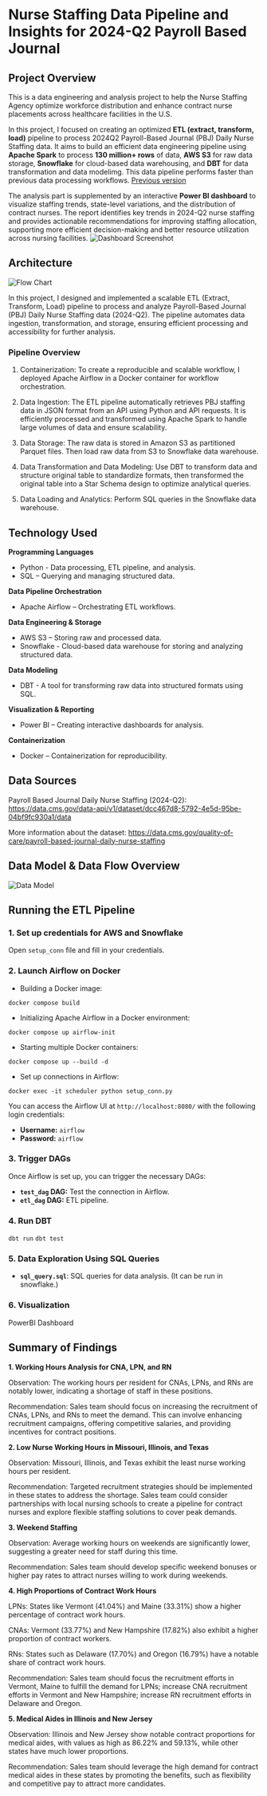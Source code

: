 # Nurse Staffing Data Pipeline and Insights for 2024-Q2 Payroll Based Journal
## Project Overview
This is a data engineering and analysis project to help the Nurse Staffing Agency optimize workforce distribution and enhance contract nurse placements across healthcare facilities in the U.S.

In this project, I focused on creating an optimized **ETL (extract, transform, load)** pipeline to process 2024Q2 Payroll-Based Journal (PBJ) Daily Nurse Staffing data. It aims to build an efficient data engineering pipeline using **Apache Spark** to process **130 million+ rows** of data, **AWS S3** for raw data storage, **Snowflake** for cloud-based data warehousing, and **DBT** for data transformation and data modelimg. This data pipeline performs faster than previous data processing workflows. [Previous version](https://github.com/jingyil66/Nurse-Staffing-Project)

The analysis part is supplemented by an interactive **Power BI dashboard** to visualize staffing trends, state-level variations, and the distribution of contract nurses. The report identifies key trends in 2024-Q2 nurse staffing and provides actionable recommendations for improving staffing allocation, supporting more efficient decision-making and better resource utilization across nursing facilities.
![Dashboard Screenshot](img/Dashboard_Screenshot.jpeg)

## Architecture
![Flow Chart](img/flow_chart.png)

In this project, I designed and implemented a scalable ETL (Extract, Transform, Load) pipeline to process and analyze Payroll-Based Journal (PBJ) Daily Nurse Staffing data (2024-Q2). The pipeline automates data ingestion, transformation, and storage, ensuring efficient processing and accessibility for further analysis.

### Pipeline Overview

1. Containerization: To create a reproducible and scalable workflow, I deployed Apache Airflow in a Docker container for workflow orchestration. 

2. Data Ingestion: The ETL pipeline automatically retrieves PBJ staffing data in JSON format from an API using Python and API requests. It is efficiently processed and transformed using Apache Spark to handle large volumes of data and ensure scalability.

3. Data Storage: The raw data is stored in Amazon S3 as partitioned Parquet files. Then load raw data from S3 to Snowflake data warehouse.

4. Data Transformation and Data Modeling: Use DBT to transform data and structure original table to standardize formats, then transformed the original table into a Star Schema design to optimize analytical queries.

5. Data Loading and Analytics: Perform SQL queries in the Snowflake data warehouse.

## Technology Used

**Programming Languages**
- Python - Data processing, ETL pipeline, and analysis.
- SQL – Querying and managing structured data.

**Data Pipeline Orchestration**
- Apache Airflow – Orchestrating ETL workflows.

**Data Engineering & Storage**
- AWS S3 – Storing raw and processed data.
- Snowflake - Cloud-based data warehouse for storing and analyzing structured data.

**Data Modeling**
- DBT - A tool for transforming raw data into structured formats using SQL.

**Visualization & Reporting**
- Power BI – Creating interactive dashboards for analysis.

**Containerization**
- Docker – Containerization for reproducibility.

## Data Sources

Payroll Based Journal Daily Nurse Staffing (2024-Q2): <https://data.cms.gov/data-api/v1/dataset/dcc467d8-5792-4e5d-95be-04bf9fc930a1/data>

More information about the dataset: <https://data.cms.gov/quality-of-care/payroll-based-journal-daily-nurse-staffing>

## Data Model & Data Flow Overview
![Data Model](img/data_model.png)

## Running the ETL Pipeline

### 1. Set up credentials for AWS and Snowflake
Open `setup_conn` file and fill in your credentials.
### 2. Launch Airflow on Docker
 - Building a Docker image:
 ```
 docker compose build
 ```
- Initializing Apache Airflow in a Docker environment:
 ```
 docker compose up airflow-init
 ```
- Starting multiple Docker containers:
 ```
 docker compose up --build -d
 ```
- Set up connections in Airflow:
 ```
 docker exec -it scheduler python setup_conn.py
 ```
You can access the Airflow UI at `http://localhost:8080/` with the following login credentials:
 - **Username:** `airflow`
 - **Password:** `airflow`
### 3. Trigger DAGs
 Once Airflow is set up, you can trigger the necessary DAGs:
 - **`test_dag` DAG:** Test the connection in Airflow.
 - **`etl_dag` DAG:** ETL pipeline.
### 4. Run DBT
 `dbt run`
 `dbt test`
### 5. Data Exploration Using SQL Queries
 - **`sql_query.sql`**: SQL queries for data analysis. (It can be run in snowflake.)
### 6. Visualization
 PowerBI Dashboard

## Summary of Findings

**1. Working Hours Analysis for CNA, LPN, and RN**

Observation: The working hours per resident for CNAs, LPNs, and RNs are notably lower, indicating a shortage of staff in these positions.

Recommendation: Sales team should focus on increasing the recruitment of CNAs, LPNs, and RNs to meet the demand. This can involve enhancing recruitment campaigns, offering competitive salaries, and providing incentives for contract positions.

**2. Low Nurse Working Hours in Missouri, Illinois, and Texas**

Observation: Missouri, Illinois, and Texas exhibit the least nurse working hours per resident.

Recommendation: Targeted recruitment strategies should be implemented in these states to address the shortage. Sales team could consider partnerships with local nursing schools to create a pipeline for contract nurses and explore flexible staffing solutions to cover peak demands.

**3. Weekend Staffing**

Observation: Average working hours on weekends are significantly lower, suggesting a greater need for staff during this time.

Recommendation: Sales team should develop specific weekend bonuses or higher pay rates to attract nurses willing to work during weekends.

**4. High Proportions of Contract Work Hours**

LPNs: States like Vermont (41.04%) and Maine (33.31%) show a higher percentage of contract work hours.

CNAs: Vermont (33.77%) and New Hampshire (17.82%) also exhibit a higher proportion of contract workers.

RNs: States such as Delaware (17.70%) and Oregon (16.79%) have a notable share of contract work hours.

Recommendation: Sales team should focus the recruitment efforts in Vermont, Maine to fulfill the demand for LPNs; increase CNA recruitment efforts in Vermont and New Hampshire; increase RN recruitment efforts in Delaware and Oregon.

**5. Medical Aides in Illinois and New Jersey**

Observation: Illinois and New Jersey show notable contract proportions for medical aides, with values as high as 86.22% and 59.13%, while other states have much lower proportions.

Recommendation: Sales team should leverage the high demand for contract medical aides in these states by promoting the benefits, such as flexibility and competitive pay to attract more candidates.
